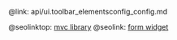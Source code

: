 @link: api/ui.toolbar_elementsconfig_config.md

@seolinktop: [mvc library](https://webix.com)
@seolink: [form widget](https://webix.com/widget/form/)